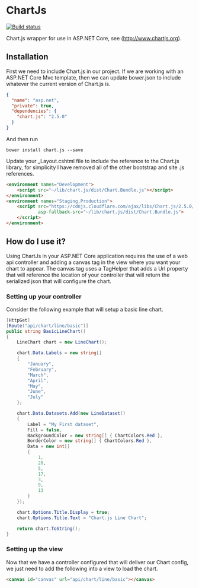 # ChartJs
[![Build status](https://ci.appveyor.com/api/projects/status/v2bva9w2a84vpkoa/branch/master?svg=true)](https://ci.appveyor.com/project/jamiewest/chartjs/branch/master)

Chart.js wrapper for use in ASP.NET Core, see (http://www.chartjs.org).

## Installation

First we need to include Chart.js in our project. If we are working with an ASP.NET Core Mvc template, then we can update bower.json to include whatever the current version of Chart.js is.

```json
{
  "name": "asp.net",
  "private": true,
  "dependencies": {
    "chart.js": "2.5.0"
  }
}
```
And then run
```
bower install chart.js --save
```

Update your _Layout.cshtml file to include the reference to the Chart.js library, for simplicity I have removed all of the other bootstrap and site .js references.

```html
<environment names="Development">
    <script src="~/lib/chart.js/dist/Chart.Bundle.js"></script>
</environment>
<environment names="Staging,Production">
    <script src="https://cdnjs.cloudflare.com/ajax/libs/Chart.js/2.5.0/Chart.bundle.min.js"
            asp-fallback-src="~/lib/chart.js/dist/Chart.Bundle.js">
    </script>
</environment>
```

## How do I use it?
Using ChartJs in your ASP.NET Core application requires the use of a web api controller and adding a canvas tag in the view where you want your chart to appear. The canvas tag uses a TagHelper that adds a Url property that will reference the location of your controller that will return the serialized json that will configure the chart.  

### Setting up your controller
Consider the following example that will setup a basic line chart.

```csharp
[HttpGet]
[Route("api/chart/line/basic")]
public string BasicLineChart()
{
    LineChart chart = new LineChart();

    chart.Data.Labels = new string[] 
    { 
        "January", 
        "February", 
        "March", 
        "April", 
        "May", 
        "June", 
        "July" 
    };

    chart.Data.Datasets.Add(new LineDataset()
    {
        Label = "My First dataset",
        Fill = false,
        BackgroundColor = new string[] { ChartColors.Red },
        BorderColor = new string[] { ChartColors.Red },
        Data = new int[] 
        {
            1,
            20, 
            5, 
            17,
            3,
            9,
            13
        }
    });

    chart.Options.Title.Display = true;
    chart.Options.Title.Text = "Chart.js Line Chart";

    return chart.ToString();
}
```

### Setting up the view
Now that we have a controller configured that will deliver our Chart config, we just need to add the following into a view to load the chart.

```html
<canvas id="canvas" url="api/chart/line/basic"></canvas>
```
